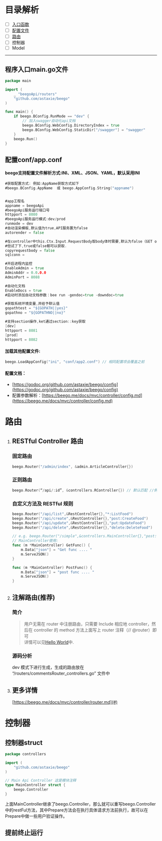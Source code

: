 # 目录解析

* [ ] [入口函数](#程序入口maingo文件)
* [ ] [配置文件](#配置confappconf)
* [ ] [路由](#路由)
* [ ] 控制器
* [ ] Model

---

## 程序入口main.go文件

```go
package main

import (
    _ "beegoApi/routers"
    "github.com/astaxie/beego"
)

func main() {
    if beego.BConfig.RunMode == "dev" {
        // 加入swagger自动化api文档
        beego.BConfig.WebConfig.DirectoryIndex = true
        beego.BConfig.WebConfig.StaticDir["/swagger"] = "swagger"
    }
    beego.Run()
}
```

## 配置conf/app.conf

#### beego支持配置文件解析方式:INI、XML、JSON、YAML，默认采用INI

```go
#获取配置方式: 例如:AppName获取方式如下
#beego.BConfig.AppName  或 beego.AppConfig.String("appname")


#app工程名
appname = beegoApi
#beegoApi服务运行端口号
httpport = 8080
#beegoApi服务运行模式:dev/prod
runmode = dev
#自动渲染模板,默认值为true,API服务置为false
autorender = false

#在controller中this.Ctx.Input.RequestBody取body体时需要,默认为false（GET or HEAD or 上传文件请求除外）
#但试了下,true或false都可以获取.
copyrequestbody = false
sqlconn = 

#开启进程内监控
EnableAdmin = true
AdminAddr = 0.0.0.0
AdminPort = 8088

#自动化文档
EnableDocs = true
#启动时添加自动文档参数：bee run -gendoc=true -downdoc=true

#获取系统环境变量,并给予默认值
gopathtest = "${GOPATH||yes}"
gopathno = "${GOPATHNO||no}"

#支持section操作,ket通过section::key获取
[dev]
httpport = 8081
[prod]
httpport = 8082
```

#### 加载其他配置文件:

```go
beego.LoadAppConfig("ini", "conf/app2.conf") // 相同配置项会覆盖之前
```

#### 配置文档：

* [https://godoc.org/github.com/astaxie/beego/config](https://godoc.org/github.com/astaxie/beego/config)
* 配置参数解析：[https://beego.me/docs/mvc/controller/config.md](https://beego.me/docs/mvc/controller/config.md)

# 路由

1. ## RESTful Controller 路由

   ### 固定路由

   ```go
   beego.Router("/admin/index", &admin.ArticleController{})
   ```

   ### 正则路由

   ```go
   beego.Router(“/api/:id”, &controllers.RController{}) // 默认匹配 //例如对于URL”/api/123”可以匹配成功，此时变量”:id”值为”123”，但URL”/api/“匹配失败
   ```

   ### 自定义方法及 RESTful 规则

   ```go
   beego.Router("/api/list",&RestController{},"*:ListFood")
   beego.Router("/api/create",&RestController{},"post:CreateFood")
   beego.Router("/api/update",&RestController{},"put:UpdateFood")
   beego.Router("/api/delete",&RestController{},"delete:DeleteFood")

   // e.g. beego.Router("/simple",&controllers.MainController{},"post:PostFunc;get:GetFunc")
   // MainController使用:
   func (m *MainController) GetFunc() {
       m.Data["json"] = "Get func .... "
       m.ServeJSON()
   }

   func (m *MainController) PostFunc() {
       m.Data["json"] = "post func .... "
       m.ServeJSON()
   }
   ```
2. ## 注解路由\(推荐\)

   ### 简介

   > 用户无需在 router 中注册路由，只需要 Include 相应地 controller，然后在 controller 的 method 方法上面写上 router 注释（// @router）即可  
   > 详情可以见[Hello World](/02项目架构/工程搭建.md#打印hello-world)中.

   ### 源码分析

   dev 模式下进行生成，生成的路由放在 “/routers/commentsRouter\_controllers.go” 文件中

3. ## 更多详情

   [https://beego.me/docs/mvc/controller/router.md](#)

# 控制器

## 控制器struct

```go
package controllers

import (
    "github.com/astaxie/beego"
)

// Main Api Controller 这是模块注释
type MainController struct {
    beego.Controller
}
```

上面MainController继承了beego.Controller，那么就可以重写beego.Controller中的restFul方法，其中Prepare方法会在执行具体请求方法前执行，故可以在Prepare中做一些用户验证操作。

## 提前终止运行



## 



